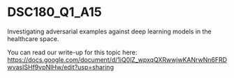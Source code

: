 # DSC180_Q1_A15
Investigating adversarial examples against deep learning models in the healthcare space.

You can read our write-up for this topic here: https://docs.google.com/document/d/1iQ0lZ_wpxqQXRwwjwKANrwNn6FRDwvasISHf9vpNIHw/edit?usp=sharing
